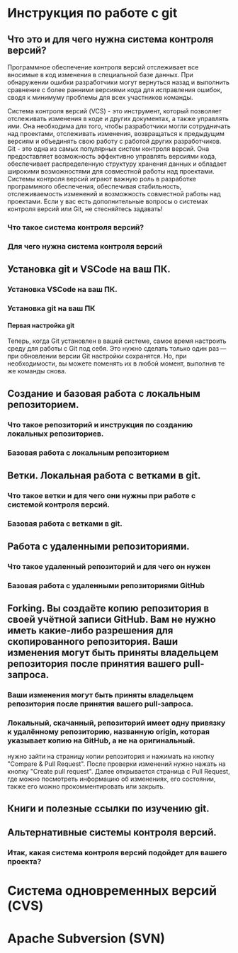 # Инструкция по работе с git

## Что это и для чего нужна система контроля версий?
Программное обеспечение контроля версий отслеживает все вносимые в код изменения в специальной базе данных. При обнаружении ошибки разработчики могут вернуться назад и выполнить сравнение с более ранними версиями кода для исправления ошибок, сводя к минимуму проблемы для всех участников команды.

Система контроля версий (VCS) - это инструмент, который позволяет отслеживать изменения в коде и других документах, а также управлять ими. Она необходима для того, чтобы разработчики могли сотрудничать над проектами, отслеживать изменения, возвращаться к предыдущим версиям и объединять свою работу с работой других разработчиков.
Git - это одна из самых популярных систем контроля версий. Она предоставляет возможность эффективно управлять версиями кода, обеспечивает распределенную структуру хранения данных и обладает широкими возможностями для совместной работы над проектами.
Системы контроля версий играют важную роль в разработке программного обеспечения, обеспечивая стабильность, отслеживаемость изменений и возможность совместной работы над проектами.
Если у вас есть дополнительные вопросы о системах контроля версий или Git, не стесняйтесь задавать!

### Что такое система контроля версий?

### Для чего нужна система контроля версий

## Установка git и VSCode на ваш ПК.

### Установка VSCode на ваш ПК.

### Установка git на ваш ПК

#### Первая настройка git
Теперь, когда Git установлен в вашей системе, самое время настроить среду для работы с Git под себя. Это нужно сделать только один раз — при обновлении версии Git настройки сохранятся. Но, при необходимости, вы можете поменять их в любой момент, выполнив те же команды снова.

## Создание и базовая работа с локальным репозиторием.

### Что такое репозиторий и инструкция по созданию локальных репозиториев.

### Базовая работа с локальным репозиторием

## Ветки. Локальная работа с ветками в git.

### Что такое ветки и для чего они нужны при работе с системой контроля версий.

### Базовая работа с ветками в git.

## Работа с удаленными репозиториями.

### Что такое удаленный репозиторий и для чего он нужен

### Базовая работа с удаленными репозиториями GitHub

## Forking. Вы создаёте копию репозитория в своей учётной записи GitHub. Вам не нужно иметь какие-либо разрешения для скопированного репозитория. Ваши изменения могут быть приняты владельцем репозитория после принятия вашего pull-запроса.

### Ваши изменения могут быть приняты владельцем репозитория после принятия вашего pull-запроса.

### Локальный, скачанный, репозиторий имеет одну привязку к удалённому репозиторию, названную origin, которая указывает копию на GitHub, а не на оригинальный.

нужно зайти на страницу копии репозитория и нажимать на кнопку "Compare & Pull Request". После проверки изменений нужно нажать на кнопку "Create pull request". Далее открывается страница с Pull Request, где можно посмотреть информацию об изменениях, его состоянии, также его можно прокомментировать или закрыть.

## Книги и полезные ссылки по изучению git.

## Альтернативные системы контроля версий.

### Итак, какая система контроля версий подойдет для вашего проекта?

# Система одновременных версий (CVS)

# Apache Subversion (SVN)

